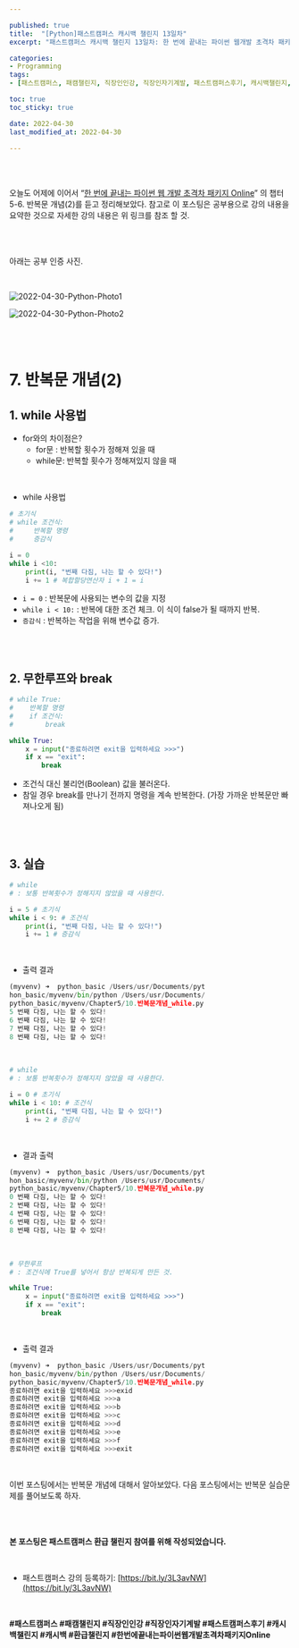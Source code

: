 ```yaml
---

published: true
title:  "[Python]패스트캠퍼스 캐시백 챌린지 13일차"
excerpt: "패스트캠퍼스 캐시백 챌린지 13일차: 한 번에 끝내는 파이썬 웹개발 초격차 패키지 Online"

categories:
- Programming
tags:
- [패스트캠퍼스, 패캠챌린지, 직장인인강, 직장인자기계발, 패스트캠퍼스후기, 캐시백챌린지, 캐시백, 환급챌린지, 한번에끝내는파이썬웹개발초격차패키지Online]

toc: true
toc_sticky: true

date: 2022-04-30
last_modified_at: 2022-04-30

---
```

<br/><br/>

오늘도 어제에 이어서 “[한 번에 끝내는 파이썬 웹 개발 초격차 패키지 Online](https://fastcampus.co.kr/dev_online_pyweb)” 의 챕터 5-6. 반복문 개념(2)를 듣고 정리해보았다. 참고로 이 포스팅은 공부용으로 강의 내용을 요약한 것으로 자세한 강의 내용은 위 링크를 참조 할 것.

<br/><br/>

아래는 공부 인증 사진.

<br/>

![2022-04-30-Python-Photo1](/assets/images/2022-04-30-Python-Photo/2022-04-30-Python-Photo1.jpg)

![2022-04-30-Python-Photo2](/assets/images/2022-04-30-Python-Photo/2022-04-30-Python-Photo2.jpg)

<br/><br/>


# 7. 반복문 개념(2)

## 1. while 사용법

- for와의 차이점은?
    - for문 : 반복할 횟수가 정해져 있을 때
    - while문: 반복할 횟수가 정해져있지 않을 때

<br/>

- while 사용법

```python
# 초기식
# while 조건식:
#     반복할 명령
#     증감식

i = 0
while i <10:
    print(i, "번째 다짐, 나는 할 수 있다!")
    i += 1 # 복합할당연산자 i + 1 = i
```

- `i = 0` : 반복문에 사용되는 변수의 값을 지정
- `while i < 10:` : 반복에 대한 조건 체크. 이 식이 false가 될 때까지 반복.
- `증감식` : 반복하는 작업을 위해 변수값 증가.

<br/><br/>

## 2. 무한루프와 break

```python
# while True:
#    반복할 명령
#    if 조건식:
#        break

while True:
    x = input("종료하려면 exit을 입력하세요 >>>")
    if x == "exit":
        break

```

- 조건식 대신 불리언(Boolean) 값을 불러온다.
- 참일 경우 break를 만나기 전까지 명령을 계속 반복한다. (가장 가까운 반복문만 빠져나오게 됨)

<br/><br/>

## 3. 실습

```python
# while
# : 보통 반복횟수가 정해지지 않았을 때 사용한다.

i = 5 # 초기식
while i < 9: # 조건식
    print(i, "번째 다짐, 나는 할 수 있다!")
    i += 1 # 증감식
```

<br/>

- 출력 결과

```python
(myvenv) ➜  python_basic /Users/usr/Documents/pyt
hon_basic/myvenv/bin/python /Users/usr/Documents/
python_basic/myvenv/Chapter5/10.반복문개념_while.py
5 번째 다짐, 나는 할 수 있다!
6 번째 다짐, 나는 할 수 있다!
7 번째 다짐, 나는 할 수 있다!
8 번째 다짐, 나는 할 수 있다!
```
<br/>

```python
# while
# : 보통 반복횟수가 정해지지 않았을 때 사용한다.

i = 0 # 초기식
while i < 10: # 조건식
    print(i, "번째 다짐, 나는 할 수 있다!")
    i += 2 # 증감식
```

<br/>

- 결과 출력

```python
(myvenv) ➜  python_basic /Users/usr/Documents/pyt
hon_basic/myvenv/bin/python /Users/usr/Documents/
python_basic/myvenv/Chapter5/10.반복문개념_while.py
0 번째 다짐, 나는 할 수 있다!
2 번째 다짐, 나는 할 수 있다!
4 번째 다짐, 나는 할 수 있다!
6 번째 다짐, 나는 할 수 있다!
8 번째 다짐, 나는 할 수 있다!
```

<br/>

```python
# 무한루프
# : 조건식에 True를 넣어서 항상 반복되게 만든 것.

while True:
    x = input("종료하려면 exit을 입력하세요 >>>")
    if x == "exit":
        break
```

<br/>

- 출력 결과

```python
(myvenv) ➜  python_basic /Users/usr/Documents/pyt
hon_basic/myvenv/bin/python /Users/usr/Documents/
python_basic/myvenv/Chapter5/10.반복문개념_while.py
종료하려면 exit을 입력하세요 >>>exid
종료하려면 exit을 입력하세요 >>>a
종료하려면 exit을 입력하세요 >>>b
종료하려면 exit을 입력하세요 >>>c
종료하려면 exit을 입력하세요 >>>d
종료하려면 exit을 입력하세요 >>>e
종료하려면 exit을 입력하세요 >>>f
종료하려면 exit을 입력하세요 >>>exit
```

<br/>

이번 포스팅에서는 반복문 개념에 대해서 알아보았다. 다음 포스팅에서는 반복문 실습문제를 풀어보도록 하자.

<br/><br/>

**본 포스팅은 패스트캠퍼스 환급 챌린지 참여를 위해 작성되었습니다.**

<br/>

- 패스트캠퍼스 강의 등록하기: [https://bit.ly/3L3avNW](https://bit.ly/3L3avNW)

<br/>

**#패스트캠퍼스 #패캠챌린지 #직장인인강 #직장인자기계발 #패스트캠퍼스후기 #캐시백챌린지 #캐시백 #환급챌린지 #한번에끝내는파이썬웹개발초격차패키지Online**